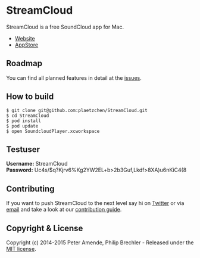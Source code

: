 # StreamCloud

StreamCloud is a free SoundCloud app for Mac.

* [Website](http://streamcloud.cc/)
* [AppStore](https://itunes.apple.com/app/streamcloud/id894578573)

## Roadmap

You can find all planned features in detail at the [issues](https://github.com/plaetzchen/StreamCloud/issues).

## How to build

    $ git clone git@github.com:plaetzchen/StreamCloud.git
    $ cd StreamCloud
    $ pod install
    $ pod update
    $ open SoundcloudPlayer.xcworkspace

## Testuser

**Username:** StreamCloud  
**Password:** Uc4s/$q?Kjrv6%Kg2YW2EL+b>2b3Guf,Lkdf>8XA)u6nKiC4(8

## Contributing

If you want to push StreamCloud to the next level say hi on [Twitter](https://twitter.com/StreamCloudApp) or via [email](mailto:mail@streamcloud.cc) and take a look at our [contribution guide](https://github.com/plaetzchen/StreamCloud/blob/master/CONTRIBUTING.md).

## Copyright & License

Copyright (c) 2014-2015 Peter Amende, Philip Brechler - Released under the [MIT license](https://github.com/plaetzchen/StreamCloud/blob/master/LICENSE).
